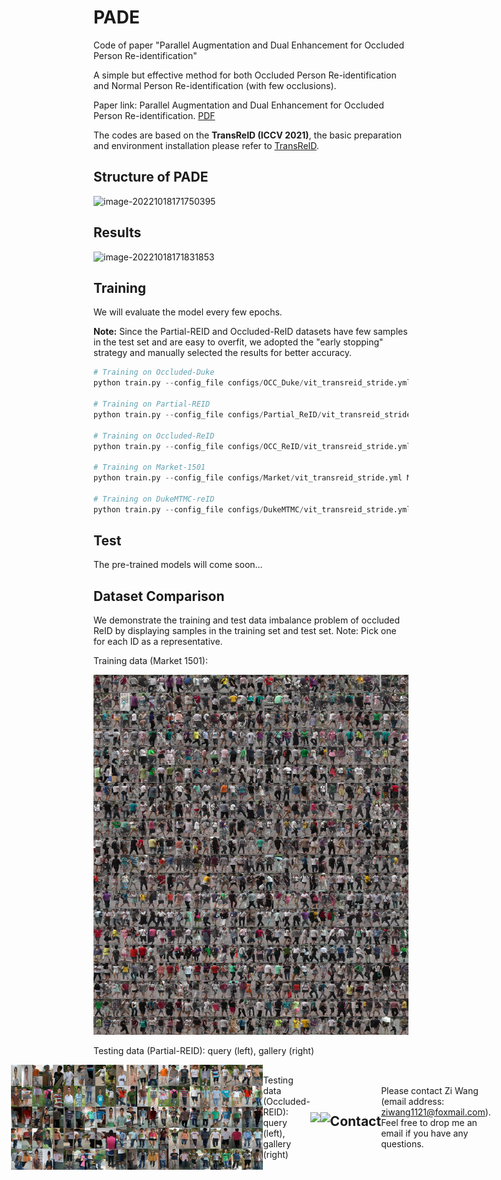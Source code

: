 # PADE
Code of paper "Parallel Augmentation and Dual Enhancement for Occluded Person Re-identification"

A simple but effective method for both Occluded Person Re-identification and Normal Person Re-identification (with few occlusions). 

Paper link: Parallel Augmentation and Dual Enhancement for Occluded Person Re-identification. [PDF](https://arxiv.org/pdf/2210.05438.pdf)

The codes are based on the **TransReID (ICCV 2021)**, the basic preparation and environment installation please refer to [TransReID](https://github.com/damo-cv/TransReID).

## Structure of PADE

![image-20221018171750395](./fig/image-20221018171750395.png)

## Results

![image-20221018171831853](./fig/image-20221018171831853.png)


## Training

We will evaluate the model every few epochs.

**Note:** Since the Partial-REID and Occluded-ReID datasets have few samples in the test set and are easy to overfit, we adopted the "early stopping" strategy and manually selected the results for better accuracy. 

```python
# Training on Occluded-Duke
python train.py --config_file configs/OCC_Duke/vit_transreid_stride.yml MODEL.DEVICE_ID "('2')"

# Training on Partial-REID
python train.py --config_file configs/Partial_ReID/vit_transreid_stride.yml MODEL.DEVICE_ID "('2')"

# Training on Occluded-ReID
python train.py --config_file configs/OCC_ReID/vit_transreid_stride.yml MODEL.DEVICE_ID "('2')"

# Training on Market-1501
python train.py --config_file configs/Market/vit_transreid_stride.yml MODEL.DEVICE_ID "('2')"

# Training on DukeMTMC-reID
python train.py --config_file configs/DukeMTMC/vit_transreid_stride.yml MODEL.DEVICE_ID "('2')"
```

## Test

The pre-trained models will come soon...

## Dataset Comparison

We demonstrate the training and test data imbalance problem of occluded ReID by displaying samples in the training set and test set. Note: Pick one for each ID as a representative.

Training data (Market 1501):

![image-market_train](./fig/market_train.jpg)

Testing data (Partial-REID): query (left), gallery (right)
<div style="display: flex; justify-content: center; align-items: center;">
    <img src="./fig/partial_query.jpg" width="40%">
    <img src="./fig/partial_gallery.jpg" width="40%">

Testing data (Occluded-REID): query (left), gallery (right)
<div style="display: flex; justify-content: center; align-items: center;">
    <img src="./fig/occluded_query.jpg" width="40%">
    <img src="./fig/occluded_gallery.jpg" width="40%">


## Contact

Please contact Zi Wang (email address: [ziwang1121@foxmail.com](mailto:ziwang1121@foxmail.com)). Feel free to drop me an email if you have any questions.

